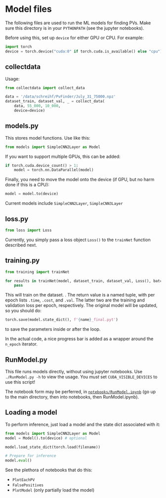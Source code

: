 # Model files

The following files are used to run the ML models for finding PVs. Make sure this directory is in your `PYTHONPATH` (see the jupyter notebooks).

Before using this, set up `device` for either GPU or CPU. For example:

```python
import torch
device = torch.device("cuda:0" if torch.cuda.is_available() else "cpu")
```

## collectdata

Usage:

```python
from collectdata import collect_data

data = '/data/schreihf/PvFinder/July_31_75000.npz'
dataset_train, dataset_val, _ = collect_data(
    data, 55_000, 10_000,
    device=device)
```

## models.py

This stores model functions. Use like this:

```python
from models import SimpleCNN2Layer as Model
```

If you want to support multiple GPUs, this can be added:

```python
if torch.cuda.device_count() > 1:
    model = torch.nn.DataParallel(model)
```

Finally, you need to move the model onto the device (if GPU, but no harm done if this is a CPU):

```python
model = model.to(device)
```

Current models include `SimpleCNN2Layer`, `SimpleCNN3Layer`


## loss.py

```python
from loss import Loss
```

Currently, you simply pass a loss object `Loss()` to the `trainNet` function described next.

## training.py

```python
from training import trainNet

for results in trainNet(model, dataset_train, dataset_val, Loss(), batch, range(n_epochs), learning_rate=1e-3):
    pass
```

This will train on the dataset. . The return value is a named tuple, with per epoch lists `.time`, `.cost`, and `.val`. The latter two are the training and validation loss per epoch, respectively. The original model will be updated, so you should do:

```python
torch.save(model.state_dict(), f'{name}_final.pyt')
```

to save the parameters inside or after the loop.

In the actual code, a nice progress bar is added as a wrapper around the `n_epoch` iterator.

## RunModel.py

This file runs models directly, without using jupyter notebooks. Use `./RunModel.py -h` to view the usage. You *must* set `CUDA_VISIBLE_DEVICES` to use this script!

The notebook form may be perferred, in [`notebooks/RunModel.ipynb`](../notebooks/RunModel.ipynb) (go up to the main directory, then into notebooks, then RunModel.ipynb).


## Loading a model

To perform inference, just load a model and the state dict associated with it:

```python
from models import SimpleCNN2Layer as Model
model = Model().to(device) # optional

model.load_state_dict(torch.load(filename))

# Prepare for inference
model.eval()
```

See the plethora of notebooks that do this: 

* `PlotEachPV`
* `FalsePositives`
* `PlotModel` (only partially load the model)